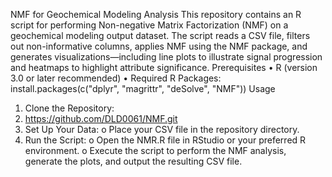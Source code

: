 NMF for Geochemical Modeling Analysis
This repository contains an R script for performing Non-negative Matrix Factorization (NMF) on a geochemical modeling output dataset. The script reads a CSV file, filters out non-informative columns, applies NMF using the NMF package, and generates visualizations—including line plots to illustrate signal progression and heatmaps to highlight attribute significance.
Prerequisites
•	R (version 3.0 or later recommended)
•	Required R Packages: 
install.packages(c("dplyr", "magrittr", "deSolve", "NMF"))
Usage
1.	Clone the Repository: 
2.	https://github.com/DLD0061/NMF.git
3.	Set Up Your Data: 
o	Place your CSV file in the repository directory.
4.	Run the Script: 
o	Open the NMR.R file in RStudio or your preferred R environment.
o	Execute the script to perform the NMF analysis, generate the plots, and output the resulting CSV file.
